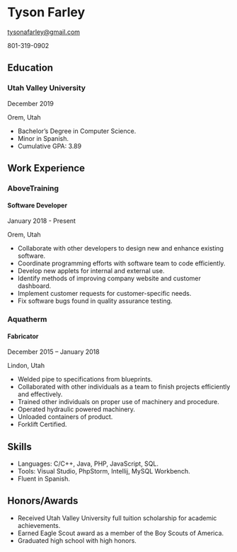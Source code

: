 # Tyson Farley
tysonafarley@gmail.com

801-319-0902

## Education
### Utah Valley University

December 2019

Orem, Utah

- Bachelor’s Degree in Computer Science.
- Minor in Spanish.
- Cumulative GPA: 3.89

## Work Experience
### AboveTraining
#### Software Developer

January 2018 - Present

Orem, Utah

- Collaborate with other developers to design new and enhance existing software.
- Coordinate programming efforts with software team to code efficiently.
- Develop new applets for internal and external use.
- Identify methods of improving company website and customer dashboard.
- Implement customer requests for customer-specific needs.
- Fix software bugs found in quality assurance testing.

### Aquatherm
#### Fabricator

December 2015 – January 2018

Lindon, Utah

- Welded pipe to specifications from blueprints.
- Collaborated with other individuals as a team to finish projects efficiently and effectively.
- Trained other individuals on proper use of machinery and procedure.
- Operated hydraulic powered machinery.
- Unloaded containers of product.
- Forklift Certified.

## Skills
- Languages: C/C++, Java, PHP, JavaScript, SQL.
- Tools: Visual Studio, PhpStorm, Intellij, MySQL Workbench.
- Fluent in Spanish.

## Honors/Awards
- Received Utah Valley University full tuition scholarship for academic achievements.
- Earned Eagle Scout award as a member of the Boy Scouts of America.
- Graduated high school with high honors.
